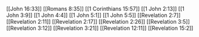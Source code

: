 [[John 16:33]]
[[Romans 8:35]]
[[1 Corinthians 15:57]]
[[1 John 2:13]]
[[1 John 3:9]]
[[1 John 4:4]]
[[1 John 5:1]]
[[1 John 5:5]]
[[Revelation 2:7]]
[[Revelation 2:11]]
[[Revelation 2:17]]
[[Revelation 2:26]]
[[Revelation 3:5]]
[[Revelation 3:12]]
[[Revelation 3:21]]
[[Revelation 12:11]]
[[Revelation 15:2]]
